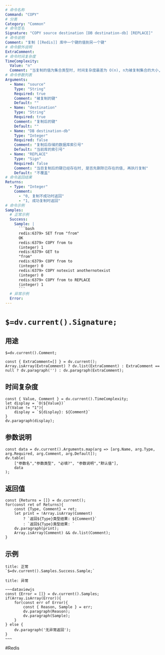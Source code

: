 ```yaml
---
# 命令名称
Command: "COPY"
# 分类
Category: "Common"
# 命令签名
Signature: "COPY source destination [DB destination-db] [REPLACE]"
# 命令说明
Comment: "复制 [[Redis]] 库中一个键的值到另一个键"
# 命令额外说明
ExtraComment:
# 命令时间复杂度
TimeComplexity:
  Value: "n"
  Comment: "当复制的值为集合类型时, 时间复杂度最差为 O(n), n为被复制集合的大小, 当复制的值为非集合类型时, 复杂度为 O(1)"
# 命令参数列表
Arguments:
  - Name: "source"
    Type: "String"
    Required: true
    Comment: "被复制的键"
    Default: ""
  - Name: "destination"
    Type: "String"
    Required: true
    Comment: "复制后的键"
    Default: ""
  - Name: "DB destination-db"
    Type: "Integer"
    Required: false
    Comment: "复制后存储的数据库索引号"
    Default: "当前库的索引号"
  - Name: "REPLACE"
    Type: "Sign"
    Required: false
    Comment: "当目复制后的键已经存在时, 是否先删除已存在的值, 再执行复制"
    Default: "不覆盖"
# 命令返回结果
Returns:
  - Type: "Integer"
    Comment:
      - "0, 复制不成功时返回"
      - "1, 成功复制时返回"
# 命令示例
Samples:
  # 正常示例
  Success:
    Sample: |
      ```bash
      redis:6379> SET from "from"
      OK
      redis:6379> COPY from to
      (integer) 1
      redis:6379> GET to
      "from"
      redis:6379> COPY from to
      (integer) 0
      redis:6379> COPY notexist anothernotexist
      (integer) 0
      redis:6379> COPY from to REPLACE
      (integer) 1
      ```
  # 异常示例
  Error:
---
```


# `$=dv.current().Signature;`

## 用途
`$=dv.current().Comment;`

```dataviewjs
const { ExtraComment=[] } = dv.current();
Array.isArray(ExtraComment) ? dv.list(ExtraComment) : ExtraComment == null ? dv.paragraph('') : dv.paragraph(ExtraComment);
```

## 时间复杂度
```dataviewjs
const { Value, Comment } = dv.current().TimeComplexity;
let display = `O(${Value})`
if(Value != "1"){
	display = `${display}: ${Comment}`
}
dv.paragraph(display);
```

## 参数说明
```dataviewjs
const data = dv.current().Arguments.map(arg => [arg.Name, arg.Type, arg.Required, arg.Comment, arg.Default]);
dv.table(
	["参数名","参数类型", "必填?", "参数说明","默认值"],
	data
);
```

## 返回值
```dataviewjs
const {Returns = []} = dv.current();
for(const ret of Returns){
	const {Type, Comment} = ret;
	let print = !Array.isArray(Comment) 
		? `返回${Type}类型结果: ${Comment}`
		: `返回${Type}类型结果: `
	dv.paragraph(print);
	Array.isArray(Comment) && dv.list(Comment);
}
```

## 示例
```ad-success
title: 正常
`$=dv.current().Samples.Success.Sample;`
```

```ad-danger
title: 异常

~~~dataviewjs
const {Error = []} = dv.current().Samples;
if(Array.isArray(Error)){
	for(const err of Error){
		const { Reason, Sample } = err;
		dv.paragraph(Reason);
		dv.paragraph(Sample);
	}
} else {
	dv.paragraph('无异常返回');
}
~~~

```

#Redis 